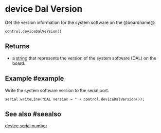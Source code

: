 # device Dal Version

Get the version information for the system software on the @boardname@.

```sig
control.deviceDalVersion()
```

## Returns

* a [string](/types/string) that represents the version of the system software (DAL) on the board.

## Example #example

Write the system software version to the serial port.

```blocks
serial.writeLine("DAL version = " + control.deviceDalVersion());
```

## See also #seealso

[device serial number](/reference/control/device-serial-number)
